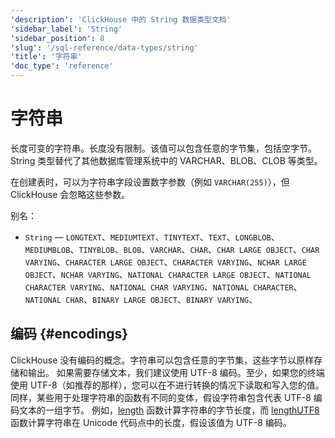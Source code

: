 ```yaml
---
'description': 'ClickHouse 中的 String 数据类型文档'
'sidebar_label': 'String'
'sidebar_position': 8
'slug': '/sql-reference/data-types/string'
'title': '字符串'
'doc_type': 'reference'
---
```



# 字符串

长度可变的字符串。长度没有限制。该值可以包含任意的字节集，包括空字节。
String 类型替代了其他数据库管理系统中的 VARCHAR、BLOB、CLOB 等类型。

在创建表时，可以为字符串字段设置数字参数（例如 `VARCHAR(255)`），但 ClickHouse 会忽略这些参数。

别名：

- `String` — `LONGTEXT`、`MEDIUMTEXT`、`TINYTEXT`、`TEXT`、`LONGBLOB`、`MEDIUMBLOB`、`TINYBLOB`、`BLOB`、`VARCHAR`、`CHAR`、`CHAR LARGE OBJECT`、`CHAR VARYING`、`CHARACTER LARGE OBJECT`、`CHARACTER VARYING`、`NCHAR LARGE OBJECT`、`NCHAR VARYING`、`NATIONAL CHARACTER LARGE OBJECT`、`NATIONAL CHARACTER VARYING`、`NATIONAL CHAR VARYING`、`NATIONAL CHARACTER`、`NATIONAL CHAR`、`BINARY LARGE OBJECT`、`BINARY VARYING`、

## 编码 {#encodings}

ClickHouse 没有编码的概念。字符串可以包含任意的字节集，这些字节以原样存储和输出。
如果需要存储文本，我们建议使用 UTF-8 编码。至少，如果您的终端使用 UTF-8（如推荐的那样），您可以在不进行转换的情况下读取和写入您的值。
同样，某些用于处理字符串的函数有不同的变体，假设字符串包含代表 UTF-8 编码文本的一组字节。
例如，[length](../functions/string-functions.md#length) 函数计算字符串的字节长度，而 [lengthUTF8](../functions/string-functions.md#lengthutf8) 函数计算字符串在 Unicode 代码点中的长度，假设该值为 UTF-8 编码。
